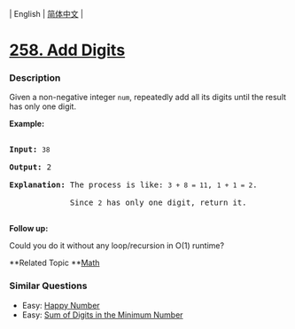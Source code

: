 | English | [简体中文](README.md) |

# [258. Add Digits](https://leetcode-cn.com/problems/add-digits)
 ### Description
<p>Given a non-negative integer <code>num</code>, repeatedly add all its digits until the result has only one digit.</p>

<p><strong>Example:</strong></p>

<pre>
<strong>Input:</strong> <code>38</code>
<strong>Output:</strong> 2 
<strong>Explanation: </strong>The process is like: <code>3 + 8 = 11</code>, <code>1 + 1 = 2</code>. 
&nbsp;            Since <code>2</code> has only one digit, return it.
</pre>

<p><b>Follow up:</b><br />
Could you do it without any loop/recursion in O(1) runtime?</p>
**Related Topic	**[Math](https://leetcode-cn.com/tag/math) 

### Similar Questions
 - Easy:	[Happy Number](https://leetcode-cn.com/problems/happy-number) 
 - Easy:	[Sum of Digits in the Minimum Number](https://leetcode-cn.com/problems/sum-of-digits-in-the-minimum-number) 
